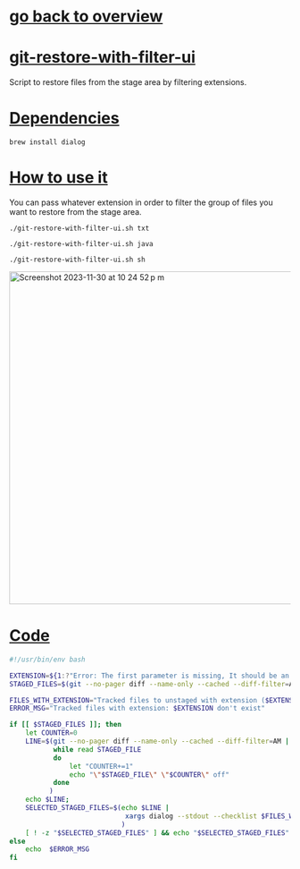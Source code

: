 # [go back to overview](https://github.com/c4arl0s#bash-scripts)

# [git-restore-with-filter-ui](https://github.com/c4arl0s/git-restore-with-filter-ui#go-back-to-overview)

Script to restore files from the stage area by filtering extensions.

# [Dependencies](https://github.com/c4arl0s/git-restore-with-filter-ui#go-back-to-overview)

```console
brew install dialog
```

# [How to use it](https://github.com/c4arl0s/git-restore-with-filter-ui#go-back-to-overview)

You can pass whatever extension in order to filter the group of files you want to restore from the stage area.

```console
./git-restore-with-filter-ui.sh txt
```

```console
./git-restore-with-filter-ui.sh java
```

```console
./git-restore-with-filter-ui.sh sh
```

<img width="595" alt="Screenshot 2023-11-30 at 10 24 52 p m" src="https://github.com/c4arl0s/git-restore-with-extension-ui/assets/24994818/77c12bf8-f605-4efe-a418-1ec867aae42f">

# [Code](https://github.com/c4arl0s/git-restore-with-filter-ui#go-back-to-overview)

```bash
#!/usr/bin/env bash

EXTENSION=${1:?"Error: The first parameter is missing, It should be an extension."}
STAGED_FILES=$(git --no-pager diff --name-only --cached --diff-filter=AM | grep ".*.${EXTENSION}$")

FILES_WITH_EXTENSION="Tracked files to unstaged with extension ($EXTENSION):"
ERROR_MSG="Tracked files with extension: $EXTENSION don't exist"

if [[ $STAGED_FILES ]]; then
    let COUNTER=0
    LINE=$(git --no-pager diff --name-only --cached --diff-filter=AM | grep ".*.${EXTENSION}$" |
           while read STAGED_FILE
           do
               let "COUNTER+=1"
               echo "\"$STAGED_FILE\" \"$COUNTER\" off"
           done
          )
    echo $LINE;
    SELECTED_STAGED_FILES=$(echo $LINE | 
                             xargs dialog --stdout --checklist $FILES_WITH_EXTENSION 0 0 0
                            )
    [ ! -z "$SELECTED_STAGED_FILES" ] && echo "$SELECTED_STAGED_FILES" | xargs git restore --staged || echo "🟡 You did not select any file to restore with"
else
    echo  $ERROR_MSG
fi
```
